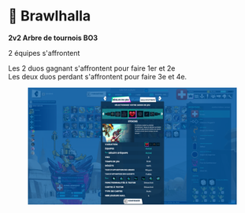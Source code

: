 # 👊 Brawlhalla

**2v2 Arbre de tournois BO3**

2 équipes s'affrontent


Les 2 duos gagnant s'affrontent pour faire 1er et 2e
\
Les deux duos perdant s'affrontent pour faire 3e et 4e.

<figure><img src="../.gitbook/assets/braw.png" alt=""><figcaption></figcaption></figure>
